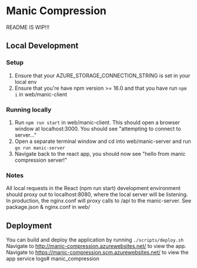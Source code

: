 # Manic Compression
README IS WIP!!!
## Local Development
### Setup
1. Ensure that your AZURE_STORAGE_CONNECTION_STRING is set in your local env
2. Ensure that you're have npm version >= 16.0 and that you have run `npm i` in web/manic-client

### Running locally
1. Run `npm run start` in web/manic-client. This should open a browser window at localhost:3000. You should see "attempting to connect to server..."
2. Open a separate terminal window and cd into web/manic-server and run `go run manic-server`
3. Navigate back to the react app, you should now see "hello from manic compression server!"

### Notes
All local requests in the React (npm run start) development environment should proxy out to localhost:8080, where the local server will be listening. In production, the nginx.conf will proxy calls to /api to the manic-server. See package.json & nginx.conf in web/

## Deployment
You can build and deploy the application by running `./scripts/deploy.sh`
Navigate to http://manic-compression.azurewebsites.net/ to view the app.
Navigate to https://manic-compression.scm.azurewebsites.net/ to view the app service logs# manic_compression
